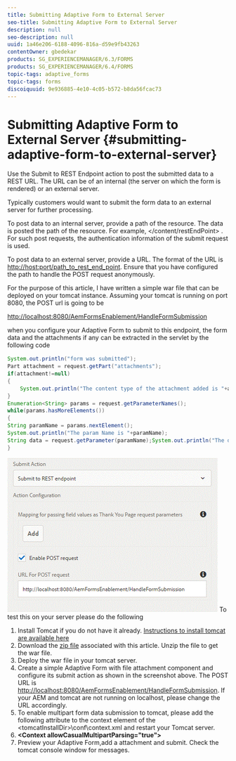 ```yaml
---
title: Submitting Adaptive Form to External Server
seo-title: Submitting Adaptive Form to External Server
description: null
seo-description: null
uuid: 1a46e206-6188-4096-816a-d59e9fb43263
contentOwner: gbedekar
products: SG_EXPERIENCEMANAGER/6.3/FORMS
products: SG_EXPERIENCEMANAGER/6.4/FORMS
topic-tags: adaptive_forms
topic-tags: forms
discoiquuid: 9e936885-4e10-4c05-b572-b8da56fcac73
---
```


# Submitting Adaptive Form to External Server {#submitting-adaptive-form-to-external-server}

Use the Submit to REST Endpoint action to post the submitted data to a REST URL. The URL can be of an internal (the server on which the form is rendered) or an external server.

Typically customers would want to submit the form data to an external server for further processing.

To post data to an internal server, provide a path of the resource. The data is posted the path of the resource. For example, </content/restEndPoint> . For such post requests, the authentication information of the submit request is used.

To post data to an external server, provide a URL. The format of the URL is <http://host:port/path_to_rest_end_point>. Ensure that you have configured the path to handle the POST request anonymously.

For the purpose of this article, I have written a simple war file that can be deployed on your tomcat instance. Assuming your tomcat is running on port 8080, the POST url is going to be

<http://localhost:8080/AemFormsEnablement/HandleFormSubmission>

when you configure your Adaptive Form to submit to this endpoint, the form data and the attachments if any can be extracted in the servlet by the following code

```java {.line-numbers}
System.out.println("form was submitted");
Part attachment = request.getPart("attachments");
if(attachment!=null)
{
    System.out.println("The content type of the attachment added is "+attachment.getContentType());
}
Enumeration<String> params = request.getParameterNames();
while(params.hasMoreElements())
{
String paramName = params.nextElement();
System.out.println("The param Name is "+paramName);
String data = request.getParameter(paramName);System.out.println("The data  is "+data);
}
```

![formsubmission](assets/formsubmission.gif) 
To test this on your server please do the following

1. Install Tomcat if you do not have it already. [Instructions to install tomcat are available here](https://helpx.adobe.com/experience-manager/kt/forms/using/preparing-datasource-for-form-data-model-tutorial-use.html)
1. Download the [zip file](assets/aemformsenablement.zip) associated with this article. Unzip the file to get the war file.
1. Deploy the war file in your tomcat server.
1. Create a simple Adaptive Form with file attachment component and configure its submit action as shown in the screenshot above. The POST URL is <http://localhost:8080/AemFormsEnablement/HandleFormSubmission>. If your AEM and tomcat are not running on localhost, please change the URL accordingly.
1. To enable multipart form data submission to tomcat, please add the following attribute to the context element of the &lt;tomcatInstallDir&gt;\conf\context.xml and restart your Tomcat server.
1. **&lt;Context allowCasualMultipartParsing="true"&gt;**
1. Preview your Adaptive Form,add a attachment and submit. Check the tomcat console window for messages.

